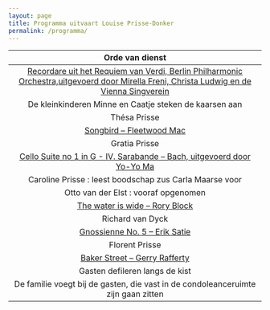 ```yaml
---
layout: page
title: Programma uitvaart Louise Prisse-Donker
permalink: /programma/
---
```

| Orde van dienst |
| :-: |
| [Recordare uit het Requiem van Verdi, Berlin Philharmonic Orchestra,uitgevoerd door Mirella Freni, Christa Ludwig en de Vienna Singverein](https://prisse.net/muziekmama/recordare.mp3) |
| De kleinkinderen Minne en Caatje steken de kaarsen aan |
| Thésa Prisse |
| [Songbird – Fleetwood Mac](https://prisse.net/muziekmama/songbird.mp3)|
| Gratia Prisse |  
| [Cello Suite no 1 in G - IV. Sarabande – Bach, uitgevoerd door Yo-Yo Ma](https://prisse.net/muziekmama/sarabande.mp3)|
| Caroline Prisse : leest boodschap zus Carla Maarse voor |
| Otto van der Elst : vooraf opgenomen |
|[The water is wide – Rory Block](https://prisse.net/muziekmama/thewateriswide.mp3)|
| Richard van Dyck|
|[Gnossienne No. 5 – Erik Satie](https://prisse.net/muziekmama/satie_05.mp3)|
| Florent Prisse|
| [Baker Street – Gerry Rafferty](https://prisse.net/muziekmama/bakerstreet.mp3)|
| Gasten defileren langs de kist |
| De familie voegt bij de gasten, die vast in de condoleanceruimte zijn gaan zitten |
